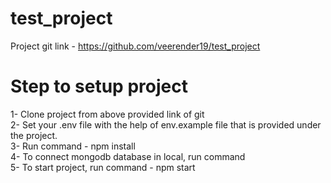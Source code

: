 # test_project
Project git link - https://github.com/veerender19/test_project
# Step to setup project
1- Clone project from above provided link of git <br>
2- Set your .env file with the help of env.example file that is provided under the project.<br>
3- Run command - npm install<br>
4- To connect mongodb database in local, run command<br>
5- To start project, run command - npm start<br>
